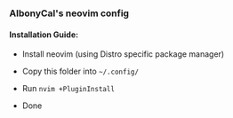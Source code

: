 ### AlbonyCal's neovim config

#### Installation Guide:

- Install neovim (using Distro specific package manager)

- Copy this folder into `~/.config/`

- Run `nvim +PluginInstall`

- Done

